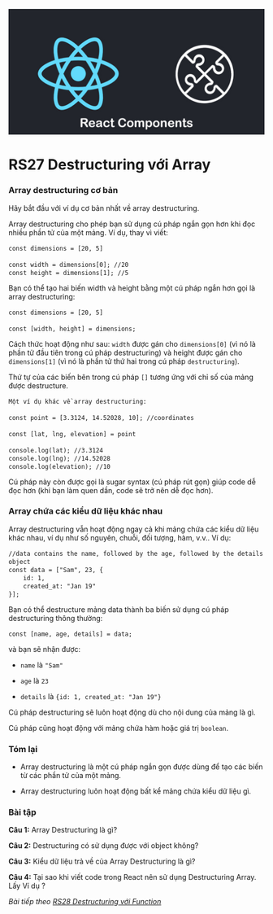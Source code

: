 ![Create-HTML-1](images/components.jpg) 

# RS27 Destructuring với Array

### Array destructuring cơ bản

Hãy bắt đầu với ví dụ cơ bản nhất về array destructuring.

Array destructuring cho phép bạn sử dụng cú pháp ngắn gọn hơn khi đọc nhiều phần tử của một mảng. Ví dụ, thay vì viết:

```
const dimensions = [20, 5]

const width = dimensions[0]; //20
const height = dimensions[1]; //5
```

Bạn có thể tạo hai biến width và height bằng một cú pháp ngắn hơn gọi là array destructuring:

```
const dimensions = [20, 5]

const [width, height] = dimensions;
```

Cách thức hoạt động như sau: `width` được gán cho `dimensions[0]` (vì nó là phần tử đầu tiên trong cú pháp destructuring) và height được gán cho `dimensions[1]` (vì nó là phần tử thứ hai trong cú pháp `destructuring`).

Thứ tự của các biến bên trong cú pháp `[]` tương ứng với chỉ số của mảng được destructure.

```
Một ví dụ khác về array destructuring:

const point = [3.3124, 14.52028, 10]; //coordinates

const [lat, lng, elevation] = point

console.log(lat); //3.3124
console.log(lng); //14.52028
console.log(elevation); //10
```

Cú pháp này còn được gọi là sugar syntax (cú pháp rút gọn) giúp code dễ đọc hơn (khi bạn làm quen dần, code sẽ trở nên dễ đọc hơn).

### Array chứa các kiểu dữ liệu khác nhau

Array destructuring vẫn hoạt động ngay cả khi mảng chứa các kiểu dữ liệu khác nhau, ví dụ như số nguyên, chuỗi, đối tượng, hàm, v.v.. Ví dụ:

```
//data contains the name, followed by the age, followed by the details object
const data = ["Sam", 23, {
    id: 1,
    created_at: "Jan 19"
}];
```

Bạn có thể destructure mảng data thành ba biến sử dụng cú pháp destructuring thông thường:

```
const [name, age, details] = data;
```

và bạn sẽ nhận được:

- `name` là `"Sam"`

- `age` là `23`

- `details` là `{id: 1, created_at: "Jan 19"}`

Cú pháp destructuring sẽ luôn hoạt động dù cho nội dung của mảng là gì.

Cú pháp cũng hoạt động với mảng chứa hàm hoặc giá trị `boolean`.

### Tóm lại

- Array destructuring là một cú pháp ngắn gọn được dùng để tạo các biến từ các phần tử của một mảng.

- Array destructuring luôn hoạt động bất kể mảng chứa kiểu dữ liệu gì.

### Bài tập

**Câu 1:** Array Destructuring là gì?

**Câu 2:** Destructuring có sử dụng được với object không?

**Câu 3:** Kiểu dữ liệu trả về của Array Destructuring là gì?

**Câu 4:** Tại sao khi viết code trong React nên sử dụng Destructuring Array. Lấy Ví dụ ?

*Bài tiếp theo [RS28 Destructuring với Function](/lesson/session/session_028_destructuring_array_more.md)*